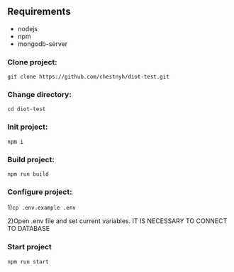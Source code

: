 ## Requirements
* nodejs
* npm
* mongodb-server

### Clone project:
``git clone https://github.com/chestnyh/diot-test.git``

### Change directory:
``cd diot-test``

### Init project:
``npm i``

### Build project:
``npm run build``

### Configure project:
1)``cp .env.example .env``

2)Open .env file and set current variables. IT IS NECESSARY TO CONNECT TO DATABASE

### Start project
``npm run start``
